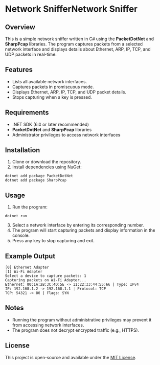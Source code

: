 # Network SnifferNetwork Sniffer

## Overview

This is a simple network sniffer written in C# using the **PacketDotNet** and **SharpPcap** libraries. The program captures packets from a selected network interface and displays details about Ethernet, ARP, IP, TCP, and UDP packets in real-time.

## Features

- Lists all available network interfaces.
- Captures packets in promiscuous mode.
- Displays Ethernet, ARP, IP, TCP, and UDP packet details.
- Stops capturing when a key is pressed.

## Requirements

- .NET SDK (6.0 or later recommended)
- **PacketDotNet** and **SharpPcap** libraries
- Administrator privileges to access network interfaces

## Installation

1. Clone or download the repository.
2. Install dependencies using NuGet:
```
dotnet add package PacketDotNet
dotnet add package SharpPcap
```

## Usage

1. Run the program:
```
dotnet run
```
3. Select a network interface by entering its corresponding number.
4. The program will start capturing packets and display information in the console.
5. Press any key to stop capturing and exit.

## Example Output

```Network devices found:
[0] Ethernet Adapter
[1] Wi-Fi Adapter
Select a device to capture packets: 1
Capturing packets on Wi-Fi Adapter...
Ethernet: 00:1A:2B:3C:4D:5E -> 11:22:33:44:55:66 | Type: IPv4
IP: 192.168.1.2 -> 192.168.1.1 | Protocol: TCP
TCP: 54321 -> 80 | Flags: SYN
```

## Notes

- Running the program without administrative privileges may prevent it from accessing network interfaces.
- The program does not decrypt encrypted traffic (e.g., HTTPS).

## License

This project is open-source and available under the [MIT License](LICENSE).
